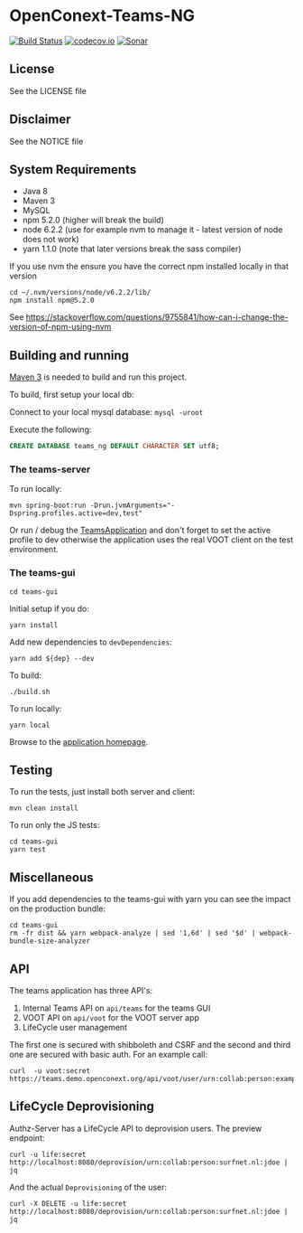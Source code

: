 # OpenConext-Teams-NG

[![Build Status](https://travis-ci.org/OpenConext/OpenConext-Teams-NG.svg?branch=master)](https://travis-ci.org/OpenConext/OpenConext-Teams-NG)
[![codecov.io](https://codecov.io/github/OpenConext/OpenConext-Teams-NG/coverage.svg)](https://codecov.io/github/OpenConext/OpenConext-Teams-NG)
[![Sonar](https://sonarqube.com/api/badges/gate?key=openconext%3Ateams-ng)](https://sonarqube.com/dashboard/index/openconext:teams-ng)

## License

See the LICENSE file

## Disclaimer

See the NOTICE file

## System Requirements

- Java 8
- Maven 3
- MySQL
- npm 5.2.0 (higher will break the build)
- node 6.2.2 (use for example nvm to manage it - latest version of node does not work) 
- yarn 1.1.0 (note that later versions break the sass compiler)

If you use nvm the ensure you have the correct npm installed locally in that version

```
cd ~/.nvm/versions/node/v6.2.2/lib/
npm install npm@5.2.0
```

See https://stackoverflow.com/questions/9755841/how-can-i-change-the-version-of-npm-using-nvm

## Building and running

[Maven 3](http://maven.apache.org) is needed to build and run this project.

To build, first setup your local db:

Connect to your local mysql database: `mysql -uroot`

Execute the following:

```sql
CREATE DATABASE teams_ng DEFAULT CHARACTER SET utf8;
```

### The teams-server

To run locally:

`mvn spring-boot:run -Drun.jvmArguments="-Dspring.profiles.active=dev,test"`

Or run / debug the [TeamsApplication](teams-server/src/main/java/teams/TeamsApplication.java) and don't forget to set 
the active profile to dev otherwise the application uses the real VOOT client on the test environment.



### The teams-gui

    cd teams-gui

Initial setup if you do:

    yarn install

Add new dependencies to `devDependencies`:

    yarn add ${dep} --dev

To build:

    ./build.sh

To run locally:

    yarn local

Browse to the [application homepage](http://localhost:8001/).

## Testing

To run the tests, just install both server and client:

    mvn clean install
    
To run only the JS tests:
    
    cd teams-gui
    yarn test
    
## Miscellaneous

If you add dependencies to the teams-gui with yarn you can see the impact on the production bundle:

    cd teams-gui
    rm -fr dist && yarn webpack-analyze | sed '1,6d' | sed '$d' | webpack-bundle-size-analyzer
    
## API
    
The teams application has three API's:
    
1. Internal Teams API on `api/teams` for the teams GUI
2. VOOT API on `api/voot` for the VOOT server app
3. LifeCycle user management  
  
The first one is secured with shibboleth and CSRF and the second and third one are secured with basic auth. For an example call:
  
    curl  -u voot:secret https://teams.demo.openconext.org/api/voot/user/urn:collab:person:example.com:admin/groups  
    
## LifeCycle Deprovisioning

Authz-Server has a LifeCycle API to deprovision users. The preview endpoint:
```
curl -u life:secret http://localhost:8080/deprovision/urn:collab:person:surfnet.nl:jdoe | jq 
```
And the actual `Deprovisioning` of the user:
```
curl -X DELETE -u life:secret http://localhost:8080/deprovision/urn:collab:person:surfnet.nl:jdoe | jq
```
    